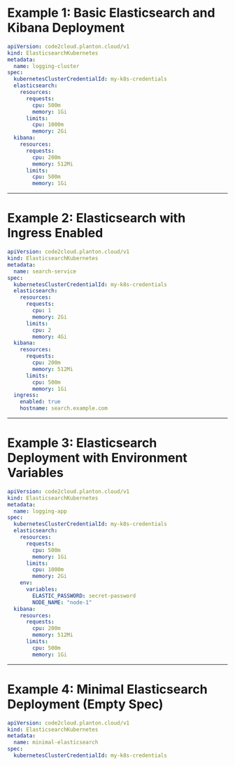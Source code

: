 # Example 1: Basic Elasticsearch and Kibana Deployment

```yaml
apiVersion: code2cloud.planton.cloud/v1
kind: ElasticsearchKubernetes
metadata:
  name: logging-cluster
spec:
  kubernetesClusterCredentialId: my-k8s-credentials
  elasticsearch:
    resources:
      requests:
        cpu: 500m
        memory: 1Gi
      limits:
        cpu: 1000m
        memory: 2Gi
  kibana:
    resources:
      requests:
        cpu: 200m
        memory: 512Mi
      limits:
        cpu: 500m
        memory: 1Gi
```

---

# Example 2: Elasticsearch with Ingress Enabled

```yaml
apiVersion: code2cloud.planton.cloud/v1
kind: ElasticsearchKubernetes
metadata:
  name: search-service
spec:
  kubernetesClusterCredentialId: my-k8s-credentials
  elasticsearch:
    resources:
      requests:
        cpu: 1
        memory: 2Gi
      limits:
        cpu: 2
        memory: 4Gi
  kibana:
    resources:
      requests:
        cpu: 200m
        memory: 512Mi
      limits:
        cpu: 500m
        memory: 1Gi
  ingress:
    enabled: true
    hostname: search.example.com
```

---

# Example 3: Elasticsearch Deployment with Environment Variables

```yaml
apiVersion: code2cloud.planton.cloud/v1
kind: ElasticsearchKubernetes
metadata:
  name: logging-app
spec:
  kubernetesClusterCredentialId: my-k8s-credentials
  elasticsearch:
    resources:
      requests:
        cpu: 500m
        memory: 1Gi
      limits:
        cpu: 1000m
        memory: 2Gi
    env:
      variables:
        ELASTIC_PASSWORD: secret-password
        NODE_NAME: "node-1"
  kibana:
    resources:
      requests:
        cpu: 200m
        memory: 512Mi
      limits:
        cpu: 500m
        memory: 1Gi
```

---

# Example 4: Minimal Elasticsearch Deployment (Empty Spec)

```yaml
apiVersion: code2cloud.planton.cloud/v1
kind: ElasticsearchKubernetes
metadata:
  name: minimal-elasticsearch
spec:
  kubernetesClusterCredentialId: my-k8s-credentials
```
